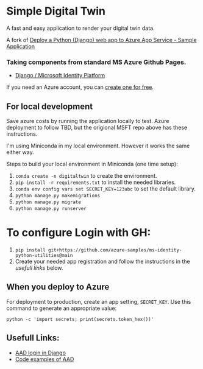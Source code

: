 # Simple Digital Twin
A fast and easy application to render your digital twin data. 

A fork of [Deploy a Python (Django) web app to Azure App Service - Sample Application](https://github.com/Azure-Samples/msdocs-python-django-webapp-quickstart)

### Taking components from standard MS Azure Github Pages.
* [Django / Microsoft Identity Platform](https://github.com/Azure-Samples/ms-identity-python-django-tutorial)

If you need an Azure account, you can [create one for free](https://azure.microsoft.com/en-us/free/).

## For local development
Save azure costs by running the application locally to test. Azure deployment to follow TBD, but the origional MSFT repo above has these instructions. 

I'm using Miniconda in my local environment. However it works the same either way. 

Steps to build your local environment in Miniconda (one time setup):
1. `conda create -n digitaltwin` to create the environment.
2. `pip install -r requirements.txt` to install the needed libraries. 
3. `conda env config vars set SECRET_KEY=123abc` to set the default library.
4. `python manage.py makemigrations`
5. `python manage.py migrate`
6. `python manage.py runserver`

# To configure Login with GH:
1. `pip install git+https://github.com/azure-samples/ms-identity-python-utilities@main`
2. Create your needed app registration and follow the instructions in the _usefull links_ below.

## When you deploy to Azure

For deployment to production, create an app setting, `SECRET_KEY`. Use this command to generate an appropriate value:

```shell
python -c 'import secrets; print(secrets.token_hex())'
```



## Usefull Links: 
* [AAD login in Django](https://learn.microsoft.com/en-us/training/modules/msid-django-web-app-sign-in/) 
* [Code examples of AAD](https://github.com/Azure-Samples/ms-identity-python-django-tutorial/blob/main/1-Authentication/sign-in/Sample/settings.py)